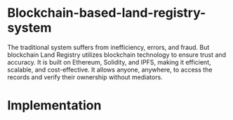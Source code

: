 # Blockchain-based-land-registry-system
The traditional system suffers from inefficiency, errors, and fraud. But blockchain Land Registry utilizes blockchain technology to ensure trust and accuracy. It is built on Ethereum, Solidity, and IPFS, making it efficient, scalable, and cost-effective. It allows anyone, anywhere, to access the records and verify their ownership without mediators.

# Implementation

